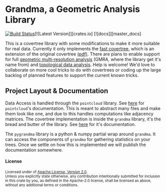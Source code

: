 # Grandma, a Geometric Analysis Library

[![Build Status](https://travis-ci.com/elastic/grandma.svg?branch=master)](https://travis-ci.com/elastic/grandma)[![Latest Version]][crates.io] [![docs]][master_docs]

This is a covertree library with some modifications to make it more suitable for real data. Currently it only implements the [fast covertree](http://proceedings.mlr.press/v37/izbicki15.pdf), which is an extension of the original covertree [(pdf)](https://homes.cs.washington.edu/~sham/papers/ml/cover_tree.pdf). There are plans to enable support for full [geometric multi-resolution analysis](https://arxiv.org/pdf/1611.01179.pdf) (GMRA, where the library get it's name from) and [topological data analysis](https://arxiv.org/pdf/1602.06245.pdf). Help is welcome! We'd love to collaborate on more cool tricks to do with covertrees or coding up the large backlog of planned features to support the current known tricks.

## Project Layout & Documentation

Data Access is handled through the `pointcloud` library. See [here](https://docs.rs/pointcloud) for `pointcloud`'s documentation. This is meant to abstract many files and make them look like one, and due to this handles computations like adjacency matrices. The covertree implementation is inside the `grandma` library, it's the bread and butter of the library. See [here](https://docs.rs/grandma) for it's documentation. 

The `pygrandma` library is a python & numpy partial wrap around `grandma`. It can access the components of `grandma` for gathering statistics on your trees. Once we settle on how this is implemented we will publish the documentation somewhere.


#### License

<sup>
Licensed under of <a href="LICENSE.txt">Apache License, Version 2.0</a>.
</sup>

<br>

<sub>
Unless you explicitly state otherwise, any contribution intentionally submitted
for inclusion in this crate by you, as defined in the Apache-2.0 license, shall
be licensed as above, without any additional terms or conditions.
</sub>
